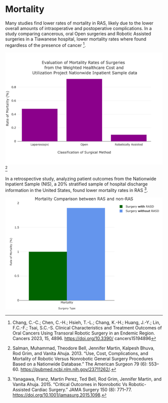 # Mortality

Many studies find lower rates of mortality in RAS, likely due to the lower overall amounts of intraoperative and postoperative complications. In a study comparing cancerous, oral Open surgeries and Robotic Assisted surgeries in a Tiawanese hospital, lower mortality rates where found regardless of the presence of cancer [^1].

![Alt text](/img/mortalityRates.png)
[^2]

In a retrospective study, analyzing patient outcomes from the Nationwide Inpatient Sample (NIS), a 20% stratified sample of hospital discharge information in the United States, found lower mortality rates in RAS [^3].

![Alt text](/img/mortality.png)

[^1]: Chang, C.-C.; Chen, C.-H.; Hsieh, T.-L.; Chang, K.-H.; Huang, J.-Y.; Lin, F.C.-F.; Tsai, S.C.-S. Clinical Characteristics and Treatment Outcomes of Oral Cancers Using Transoral Robotic Surgery in an Endemic Region. Cancers 2023, 15, 4896. https://doi.org/10.3390/ cancers15194896

[^2]: Salman, Muhammad, Theodore Bell, Jennifer Martin, Kalpesh Bhuva, Rod Grim, and Vanita Ahuja. 2013. “Use, Cost, Complications, and Mortality of Robotic Versus Nonrobotic General Surgery Procedures Based on a Nationwide Database.” The American Surgeon 79 (6): 553–60. https://pubmed.ncbi.nlm.nih.gov/23711262/.

[^3]: Yanagawa, Franz, Martin Perez, Ted Bell, Rod Grim, Jennifer Martin, and Vanita Ahuja. 2015. “Critical Outcomes in Nonrobotic Vs Robotic-Assisted Cardiac Surgery.” JAMA Surgery 150 (8): 771–77. https://doi.org/10.1001/jamasurg.2015.1098.

